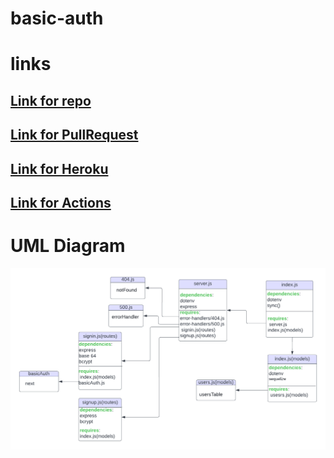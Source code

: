# basic-auth
# links
## [Link for repo](https://github.com/HebaAlhamaydh/basic-auth)

## [Link for PullRequest](https://github.com/HebaAlhamaydh/basic-auth/pull/2)
## [Link for Heroku](https://heba-server-deploy-prod.herokuapp.com/)

## [Link for  Actions](https://github.com/HebaAlhamaydh/basic-auth/actions)
# UML Diagram
![](./UML.png)